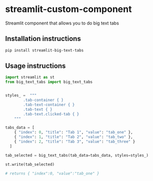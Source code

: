 # streamlit-custom-component

Streamlit component that allows you to do big text tabs

## Installation instructions

```sh
pip install streamlit-big-text-tabs 
```

## Usage instructions

```python
import streamlit as st
from big_text_tabs import big_text_tabs


styles_ =  """
        .tab-container { }
        .tab-text-container { }
        .tab-text { }
        .tab-text.clicked-tab { }
    """

tabs_data = [
    { "index": 0, "title": "Tab 1", "value": "tab_one" },
    { "index": 1, "title": "Tab 2", "value": "tab_two" },
    { "index": 2, "title": "Tab 3", "value": "tab_three" }
  ]

tab_selected = big_text_tabs(tab_data=tabs_data, styles=styles_)

st.write(tab_selected)

# returns { "index":0, "value":"tab_one" }
```